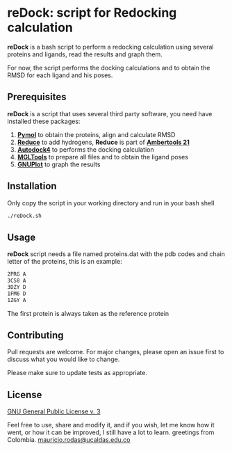# reDock: script for Redocking calculation
**reDock** is a bash script to perform a redocking calculation using several proteins and ligands, read the results and graph them.

For now, the script performs the docking calculations and to obtain the RMSD for each ligand and his poses.

## Prerequisites

**reDock** is a script that uses several third party software, you need have installed these packages:

1. **[Pymol](https://pymol.org/2/)** to obtain the proteins, align and calculate RMSD
2. **[Reduce](https://ambermd.org/AmberTools.php)** to add hydrogens, **Reduce** is part of **[Ambertools 21](https://ambermd.org/AmberTools.php)**
3. **[Autodock4](http://autodock.scripps.edu/)** to performs the docking calculation
4. **[MGLTools](https://ccsb.scripps.edu/mgltools/downloads/)** to prepare all files and to obtain the ligand poses
4. **[GNUPlot](http://www.gnuplot.info/)** to graph the results

## Installation
Only copy the script in your working directory and run in your bash shell

```bash
./reDock.sh
```

## Usage
**reDock** script needs a file named proteins.dat with the pdb codes and chain letter of the proteins, this is an example:
```bash
2PRG A
3CS8 A
3DZY D
1FM6 D
1ZGY A
```

The first protein is always taken as the reference protein

## Contributing
Pull requests are welcome. For major changes, please open an issue first to discuss what you would like to change.

Please make sure to update tests as appropriate.

## License
[GNU General Public License v. 3](https://www.gnu.org/licenses/gpl-3.0.html)

Feel free to use, share and modify it, and if you wish, let me know how it went, or how it can be improved, I still have a lot to learn. greetings from Colombia. [mauricio.rodas@ucaldas.edu.co](mauricio.rodas@ucaldas.edu.co)